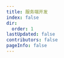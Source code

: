 ```yaml
---
title: 服务端开发
index: false
dir: 
  order: 1
lastUpdated: false
contributors: false
pageInfo: false
---
```


<Catalog></Catalog>